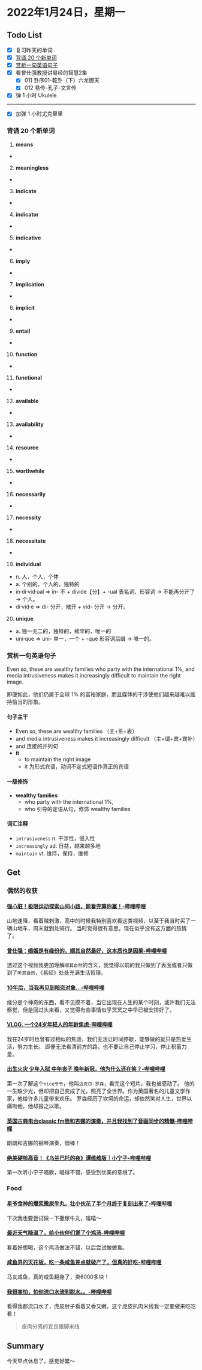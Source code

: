 # 2022年1月24日，星期一
## Todo List

- [x] 复习昨天的单词
- [x] [背诵 20 个新单词](#背诵-20-个新单词)
- [x] [赏析一句英语句子](#赏析一句英语句子)
- [x] 看曾仕强教授讲易经的智慧2集
  - [x] 011 卦序01-乾卦（下）六龙御天
  - [x] 012 易传-孔子-文言传
- [x] 弹 1 小时 Ukulele
--------
- [x] 加弹 1 小时尤克里里


### 背诵 20 个新单词

1. **means**
  -

2. **meaningless**
  -

3. **indicate**
  -

4. **indicator**
  -

5. **indicative**
  -

6. **imply**
  -

7. **implication**
  -

8. **implicit**
  -

9. **entail**
  -

10. **function**
  -

11. **functional**
  -

12. **available**
  -

13. **availability**
  -

14. **resource**
  -

15. **worthwhile**
  -

16. **necessarily**
  -

17. **necessity**
  -

18. **necessitate**
  -

19. **individual**
  - n. 人，个人，个体
  - a. 个别的，个人的，独特的
  - in·di·vid·ual => in- 不 + divide【分】+ -ual 表名词、形容词 → 不能再分开了 → 个人。
  - di·vid·e => di- 分开，散开 + vid- 分开 → 分开。

20. **unique**
  - a. 独一无二的，独特的，稀罕的，唯一的
  - uni·que => uni- 单一，一个 + -que 形容词后缀 → 唯一的。


### 赏析一句英语句子

Even so, these are wealthy families who party with the international 1%, and media intrusiveness makes it increasingly difficult to maintain the right image.

即便如此，他们仍属于全球 1% 的富裕家庭，而且媒体的干涉使他们越来越难以维持恰当的形象。

#### 句子主干

- Even so, these are wealthy families （主+系+表）
- and media intrusiveness makes it increasingly difficult （主+谓+宾+宾补）
- and 连接的并列句
- **it**
  - to maintain the right image
  - it 为形式宾语，动词不定式短语作真正的宾语

#### 一级修饰

- **wealthy families**
  - who party with the international 1%,
  - who 引导的定语从句，修饰 wealthy families

#### 词汇注释

- `intrusiveness` n. 干涉性，侵入性
- `increasingly` ad. 日益，越来越多地
- `maintain` vt. 维持，保持，维修

## Get
### 偶然的收获

#### [强心脏！极限运动探索山间小路，能看完算你赢！-哔哩哔哩](https://b23.tv/VwcNB4g)

山地速降，看着贼刺激，高中的时候我特别喜欢看这类视频，以至于我当时买了一辆山地车，周末就到处骑行。
当时觉得很有意思，现在似乎没有这方面的热情了。

#### [曾仕强：婚姻是有缘份的，顺其自然最好，这本质也是因果-哔哩哔哩](https://b23.tv/zBIncc9)

透过这个视频我更加理解`顺其自然`的含义，我觉得以前的我只做到了表面或者只做到了`听其自然`，《易经》处处充满生活哲理。

#### [10年后，当我再见到暗恋对象...-哔哩哔哩](https://b23.tv/yEPsAE4)

缘分是个神奇的东西，看不见摸不着，当它出现在人生的某个时刻，或许我们无法察觉，但是回过头来看，又觉得有些事情似乎冥冥之中早已被安排好了。

#### [VLOG. 一个24岁年轻人的年龄焦虑-哔哩哔哩](https://b23.tv/XTkCIDc)

我在24岁时也曾有过相似的焦虑，我们无法让时间停歇，能够做的就只是热爱生活，努力生长。
即便无法看清前方的路，也不要让自己停止学习，停止积蓄力量。

#### [出生火灾 少年入狱 中年丧子 晚年新冠，他为什么还在笑？-哔哩哔哩](https://b23.tv/fcuV2hx)

第一次了解这个`nice爷爷`，他叫`迈克尔·罗森`，看完这个短片，我也被感动了。
他的一生缺少光，但却把自己变成了光，照亮了全世界。作为英国著名的儿童文学作家，他给许多儿童带来欢乐。
罗森经历了坎坷的命运，却依然笑对人生，世界以痛吻他，他却报之以歌。

#### [英国古典电台classic fm我和吉娜的演奏，并且我找到了音画同步的精髓-哔哩哔哩](https://b23.tv/JHjtOGm)

朗朗和吉娜的钢琴演奏，很棒！

#### [绝美硬核高音！《乌兰巴托的夜》谭维维版｜小宁子-哔哩哔哩](https://b23.tv/vce88jj)

第一次听小宁子唱歌，唱得不错，感受到优美的意境了。

### Food

#### [星爷食神的爆浆撒尿牛丸，壮小伙花了半个月终于复刻出来了-哔哩哔哩](https://b23.tv/jgvGpOC)

下次我也要尝试做一下撒尿牛丸，嘻嘻～

#### [最近天气降温了，给小伙伴们煲了个鸡汤-哔哩哔哩](https://b23.tv/LUWoEBI)

看着好想喝，这个鸡汤做法不错，以后尝试做做看。

#### [咸鱼界的天花板，吃一条咸鱼差点就破产了，但真的好吃-哔哩哔哩](https://b23.tv/EuOTca3)

马友咸鱼，真的咸鱼翻身了，卖6000多块！

#### [我很害怕，怕你流口水流到脱水。。-哔哩哔哩](https://b23.tv/qRAUifj)

看得我都流口水了，虎皮肘子看着又香又嫩，这个虎皮扒肉米线我一定要做来吃吃看！

> 皮肉分离的宜良猪脚米线


## Summary

今天早点休息了，感觉好累～
